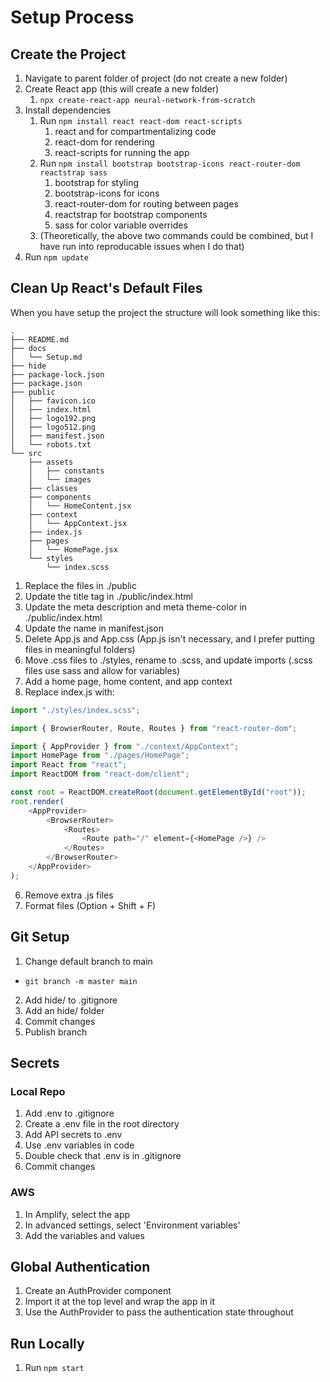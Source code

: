 # Setup Process

## Create the Project

1. Navigate to parent folder of project (do not create a new folder)
2. Create React app (this will create a new folder)
    1. `npx create-react-app neural-network-from-scratch`
3. Install dependencies
    1. Run `npm install react react-dom react-scripts`
        1. react and for compartmentalizing code
        2. react-dom for rendering
        3. react-scripts for running the app
    2. Run `npm install bootstrap bootstrap-icons react-router-dom reactstrap sass`
        1. bootstrap for styling
        2. bootstrap-icons for icons
        3. react-router-dom for routing between pages
        4. reactstrap for bootstrap components
        5. sass for color variable overrides
    3. (Theoretically, the above two commands could be combined, but I have run into reproducable issues when I do that)
4. Run `npm update`

## Clean Up React's Default Files

When you have setup the project the structure will look something like this:

```Log
.
├── README.md
├── docs
│   └── Setup.md
├── hide
├── package-lock.json
├── package.json
├── public
│   ├── favicon.ico
│   ├── index.html
│   ├── logo192.png
│   ├── logo512.png
│   ├── manifest.json
│   └── robots.txt
└── src
    ├── assets
    │   ├── constants
    │   └── images
    ├── classes
    ├── components
    │   └── HomeContent.jsx
    ├── context
    │   └── AppContext.jsx
    ├── index.js
    ├── pages
    │   └── HomePage.jsx
    └── styles
        └── index.scss
```

1. Replace the files in ./public
2. Update the title tag in ./public/index.html
3. Update the meta description and meta theme-color in ./public/index.html
4. Update the name in manifest.json
5. Delete App.js and App.css (App.js isn't necessary, and I prefer putting files in meaningful folders)
6. Move .css files to ./styles, rename to .scss, and update imports (.scss files use sass and allow for variables)
7. Add a home page, home content, and app context
8. Replace index.js with:

```JavaScript
import "./styles/index.scss";

import { BrowserRouter, Route, Routes } from "react-router-dom";

import { AppProvider } from "./context/AppContext";
import HomePage from "./pages/HomePage";
import React from "react";
import ReactDOM from "react-dom/client";

const root = ReactDOM.createRoot(document.getElementById("root"));
root.render(
	<AppProvider>
		<BrowserRouter>
			<Routes>
				<Route path="/" element={<HomePage />} />
			</Routes>
		</BrowserRouter>
	</AppProvider>
);
```

6. Remove extra .js files
7. Format files (Option + Shift + F)

## Git Setup

1. Change default branch to main

-   `git branch -m master main`

2. Add hide/ to .gitignore
3. Add an hide/ folder
4. Commit changes
5. Publish branch

## Secrets

### Local Repo

1. Add .env to .gitignore
2. Create a .env file in the root directory
3. Add API secrets to .env
4. Use .env variables in code
5. Double check that .env is in .gitignore
6. Commit changes

### AWS

1. In Amplify, select the app
2. In advanced settings, select 'Environment variables'
3. Add the variables and values

## Global Authentication

1. Create an AuthProvider component
2. Import it at the top level and wrap the app in it
3. Use the AuthProvider to pass the authentication state throughout

## Run Locally

1. Run `npm start`
